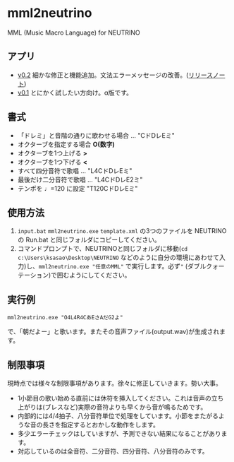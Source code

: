 # mml2neutrino
MML (Music Macro Language) for NEUTRINO

## アプリ
- [v0.2](https://github.com/ksasao/mml2neutrino/files/4251015/mml2neutrino_v0.2.zip) 細かな修正と機能追加。文法エラーメッセージの改善。([リリースノート](https://github.com/ksasao/mml2neutrino/releases/tag/v0.2))
- [v0.1](https://github.com/ksasao/mml2neutrino/files/4243814/v0.1.zip) とにかく試したい方向け。α版です。

## 書式
- 「ドレミ」と音階の通りに歌わせる場合 ... "CドDレEミ"
- オクターブを指定する場合 __O(数字)__
- オクターブを1つ上げる __>__
- オクターブを1つ下げる __<__
- すべて四分音符で歌唱 ... "L4CドDレEミ"
- 最後だけ二分音符で歌唱 ... "L4CドDレE2ミ"
- テンポを ♩=120 に設定 "T120CドDレEミ"

## 使用方法
1. ```input.bat``` ```mml2neutrino.exe``` ```template.xml``` の3つのファイルを NEUTRINO の Run.bat と同じフォルダにコピーしてください。
2. コマンドプロンプトで、NEUTRINOと同じフォルダに移動(```cd c:\Users\ksasao\Desktop\NEUTRINO``` などのように自分の環境にあわせて入力)し、```mml2neutrino.exe "任意のMML"``` で実行します。必ず```"``` (ダブルクォーテーション)で囲むようにしてください。

## 実行例
```
mml2neutrino.exe "O4L4R4CあEさAだG2よ"
```
で、「朝だよー」と歌います。またその音声ファイル(output.wav)が生成されます。

## 制限事項
現時点では様々な制限事項があります。徐々に修正していきます。勢い大事。
- 1小節目の歌い始める直前には休符を挿入してください。これは音声の立ち上がりは(ブレスなど)実際の音符よりも早くから音が鳴るためです。
- 内部的には4/4拍子、八分音符単位で処理をしています。小節をまたがるような音の長さを指定するとおかしな動作をします。
- 多少エラーチェックはしていますが、予測できない結果になることがあります。
- 対応しているのは全音符、二分音符、四分音符、八分音符のみです。